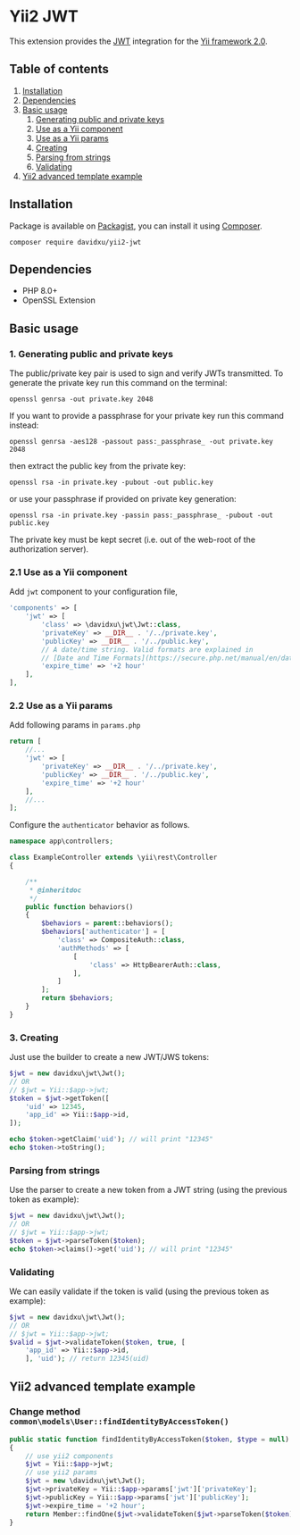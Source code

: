 # Yii2 JWT

This extension provides the [JWT](https://github.com/lcobucci/jwt) integration for the [Yii framework 2.0](http://www.yiiframework.com).

## Table of contents

1. [Installation](#installation)
2. [Dependencies](#dependencies)
3. [Basic usage](#basicusage)
   1. [Generating public and private keys](#generating-public-and-private-keys)
   2. [Use as a Yii component](#use-as-a-yii-component)
   3. [Use as a Yii params](#use-as-a-yii-params)
   4. [Creating](#basicusage-creating)
   5. [Parsing from strings](#basicusage-parsing)
   6. [Validating](#basicusage-validating)
4. [Yii2 advanced template example](#yii2advanced-example)

<a name="installation"></a>
## Installation

Package is available on [Packagist](https://packagist.org/packages/davidxu/yii2-jwt),
you can install it using [Composer](http://getcomposer.org).

```shell
composer require davidxu/yii2-jwt
```

<a name="dependencies"></a>
## Dependencies

- PHP 8.0+
- OpenSSL Extension

<a name="basicusage"></a>
## Basic usage
<a name="generating-public-and-private-keys"></a>
### 1. Generating public and private keys
The public/private key pair is used to sign and verify JWTs transmitted.
To generate the private key run this command on the terminal:
```shell
openssl genrsa -out private.key 2048
```
If you want to provide a passphrase for your private key run this command instead:
```shell
openssl genrsa -aes128 -passout pass:_passphrase_ -out private.key 2048
```
then extract the public key from the private key:
```shell
openssl rsa -in private.key -pubout -out public.key
```
or use your passphrase if provided on private key generation:
```shell
openssl rsa -in private.key -passin pass:_passphrase_ -pubout -out public.key
```
The private key must be kept secret (i.e. out of the web-root of the authorization server).

<a name="#use-as-a-yii-component"></a>
### 2.1 Use as a Yii component

Add `jwt` component to your configuration file,

```php
'components' => [
    'jwt' => [
        'class' => \davidxu\jwt\Jwt::class,
        'privateKey' => __DIR__ . '/../private.key',
        'publicKey' => __DIR__ . '/../public.key',
        // A date/time string. Valid formats are explained in
        // [Date and Time Formats](https://secure.php.net/manual/en/datetime.formats.php)
        'expire_time' => '+2 hour'
    ],
],
```
<a name="#use-as-a-yii-params"></a>
### 2.2 Use as a Yii params
Add following params in `params.php`
```php
return [
    //...
    'jwt' => [
        'privateKey' => __DIR__ . '/../private.key',
        'publicKey' => __DIR__ . '/../public.key',
        'expire_time' => '+2 hour'
    ],
    //...
];
```
Configure the `authenticator` behavior as follows.

```php
namespace app\controllers;

class ExampleController extends \yii\rest\Controller
{

    /**
     * @inheritdoc
     */
    public function behaviors()
    {
        $behaviors = parent::behaviors();
        $behaviors['authenticator'] = [
            'class' => CompositeAuth::class,
            'authMethods' => [
                [
                    'class' => HttpBearerAuth::class,
                ],
            ]
        ];
        return $behaviors;
    }
}
```

<a name="basicusage-creating"></a>
### 3. Creating

Just use the builder to create a new JWT/JWS tokens:

```php
$jwt = new davidxu\jwt\Jwt();
// OR 
// $jwt = Yii::$app->jwt;
$token = $jwt->getToken([
    'uid' => 12345,
    'app_id' => Yii::$app->id,
]);

echo $token->getClaim('uid'); // will print "12345"
echo $token->toString();
```

<a name="basicusage-parsing"></a>
### Parsing from strings

Use the parser to create a new token from a JWT string (using the previous token as example):

```php
$jwt = new davidxu\jwt\Jwt();
// OR 
// $jwt = Yii::$app->jwt;
$token = $jwt->parseToken($token);
echo $token->claims()->get('uid'); // will print "12345"
```

<a name="basicusage-validating"></a>
### Validating

We can easily validate if the token is valid (using the previous token as example):

```php
$jwt = new davidxu\jwt\Jwt();
// OR 
// $jwt = Yii::$app->jwt;
$valid = $jwt->validateToken($token, true, [
    'app_id' => Yii::$app->id,
    ], 'uid'); // return 12345(uid)
```

<a name="yii2advanced-example"></a>
## Yii2 advanced template example

### Change method `common\models\User::findIdentityByAccessToken()`

```php
public static function findIdentityByAccessToken($token, $type = null): ?Member
{
    // use yii2 components
    $jwt = Yii::$app->jwt;
    // use yii2 params
    $jwt = new \davidxu\jwt\Jwt();
    $jwt->privateKey = Yii::$app->params['jwt']['privateKey'];
    $jwt->publicKey = Yii::$app->params['jwt']['publicKey'];
    $jwt->expire_time = '+2 hour';
    return Member::findOne($jwt->validateToken($jwt->parseToken($token)));
}
```
